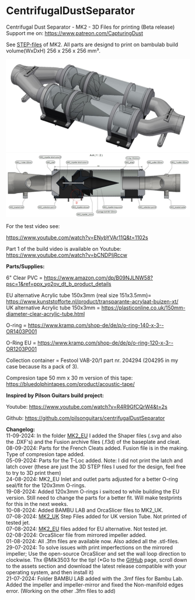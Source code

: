 # CentrifugalDustSeparator
Centrifugal Dust Separator - MK2 - 3D Files for printing (Beta release)<br>
Support me on: https://www.patreon.com/CapturingDust

See <a target="_blank" rel="noopener noreferrer" href="MK2/STEP/">STEP-files</a> of MK2. All parts are designd to print on bambulab build volume(WxDxH) 256 x 256 x 256 mm³. 

<a target="_blank" rel="noopener noreferrer" href="MK2/STEP/"><img src="/MK2/IMAGES/MK2.JPG" alt="" style="max-width: 100%;"></a>
<a target="_blank" rel="noopener noreferrer" href="MK2/MK2 Dust Separator.pdf"><img src="/MK2/IMAGES/MK2_intersection_A-A_PDF.JPG" alt="" style="max-width: 100%;"></a>

For the test video see:

https://www.youtube.com/watch?v=ENybYVAr11Q&t=1102s

Part 1 of the build video is available on Youtube: https://www.youtube.com/watch?v=bCNDPIjRccw

<b>Parts/Supplies:</b>

6" Clear PVC  = https://www.amazon.com/dp/B09NJLNW58?psc=1&ref=ppx_yo2ov_dt_b_product_details

EU alternative Acrylic tube 150x3mm (real size 151x3.5mm)= https://www.kunststofforte.nl/product/transparante-acrylaat-buizen-xt/<br>
UK alternative Acrylic tube 150x3mm = https://plasticonline.co.uk/150mm-diameter-clear-acrylic-tube.html

O-ring        = https://www.kramp.com/shop-de/de/p/o-ring-140-x-3--OR1403P001

O-Ring EU      =
https://www.kramp.com/shop-de/de/p/o-ring-120-x-3--OR1203P001

Collection container        = Festool VAB-20/1 part nr. 204294 (204295 in my case because its a pack of 3).

Compresion tape 50 mm x 30 m version of this tape: https://bluedolphintapes.com/product/acoustic-tape/

<b>Inspired by Pilson Guitars build project:</b>

Youtube: https://www.youtube.com/watch?v=R4R9GfCQrW4&t=2s

Github: https://github.com/pilsonguitars/centrifugalDustSeparator


<b>Changelog:</b><br>
11-09-2024: In the folder <a target="_blank" rel="noopener noreferrer" href="MK2_EU/">MK2_EU</a> I added the Shaper files (.svg and also the .DXF's) and the Fusion archive files (.f3d) of the baseplate and cleat.
08-09-2024: Parts for the French Cleats added. Fusion file is in the making. Type of compresion tape added.<br>
05-09-2024: Parts for the T-Loc added. Note: I did not print the latch and latch cover (these are just the 3D STEP files I used for the design, feel free to try to 3D print them)<br>
24-08-2024: MK2_EU Inlet and outlet parts adjusted for a better O-ring seal/fit for the 120x3mm O-rings.<br>
19-08-2024: Added 120x3mm O-rings i switced to while building the EU version. Still need to change the parts for a better fit. Will make testprints for this in the next weeks.<br>
10-08-2024: Added BAMBU LAB and OrcaSlicer files to MK2_UK.<br>
07-08-2024: <a target="_blank" rel="noopener noreferrer" href="MK2_UK/">MK2_UK</a> Step Files added for UK version Tube. Not printed of tested jet. <br>
07-08-2024: <a target="_blank" rel="noopener noreferrer" href="MK2_EU/">MK2_EU</a> files added for EU alternative. Not tested jet. <br>
02-08-2024: OrcaSlicer file from mirrored impeller added.<br>
01-08-2024: All .3fm files are available now. Also added all the .stl-files.<br>
29-07-2024: To solve issues with print imperfections on the mirrored impeller; Use the open-source OrcaSlicer and set the wall loop direction to clockwise. Thx @Mik3503 for the tip!
(*Go to the <a target="_blank" rel="noopener noreferrer" href="[MK2/STEP/](https://github.com/SoftFever/OrcaSlicer/releases)">GitHub</a> page, scroll down to the assets section and download the latest release compatible with your operating system, and then install it)<br>
21-07-2024: Folder BAMBU LAB added with the .3mf files for Bambu Lab. Added the impeller and impeller-mirror and fixed the Non-manifold edges error. (Working on the other .3fm files to add)
